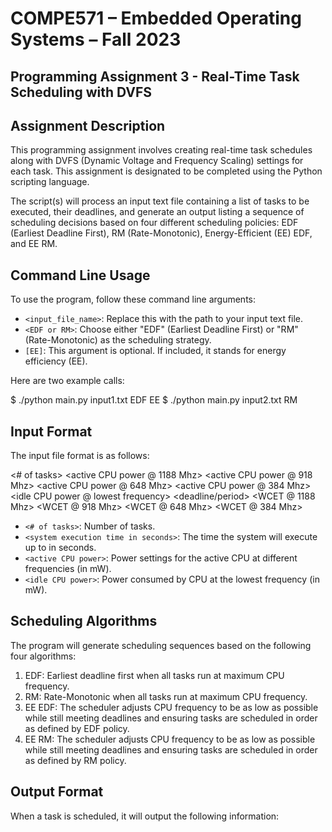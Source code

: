 # COMPE571 – Embedded Operating Systems – Fall 2023
## Programming Assignment 3 - Real-Time Task Scheduling with DVFS

## Assignment Description

This programming assignment involves creating real-time task schedules along with DVFS (Dynamic Voltage and Frequency Scaling) settings for each task. This assignment is designated to be completed using the Python scripting language.

The script(s) will process an input text file containing a list of tasks to be executed, their deadlines, and generate an output listing a sequence of scheduling decisions based on four different scheduling policies: EDF (Earliest Deadline First), RM (Rate-Monotonic), Energy-Efficient (EE) EDF, and EE RM.

## Command Line Usage

To use the program, follow these command line arguments:

- `<input_file_name>`: Replace this with the path to your input text file.
- `<EDF or RM>`: Choose either "EDF" (Earliest Deadline First) or "RM" (Rate-Monotonic) as the scheduling strategy.
- `[EE]`: This argument is optional. If included, it stands for energy efficiency (EE).

Here are two example calls:

$ ./python main.py input1.txt EDF EE
$ ./python main.py input2.txt RM

## Input Format

The input file format is as follows:

<# of tasks> <system execution time in seconds>
<active CPU power @ 1188 Mhz> <active CPU power @ 918 Mhz> <active CPU power @ 648 Mhz> <active CPU power @ 384 Mhz> <idle CPU power @ lowest frequency>
<name of task> <deadline/period> <WCET @ 1188 Mhz> <WCET @ 918 Mhz> <WCET @ 648 Mhz> <WCET @ 384 Mhz>

- `<# of tasks>`: Number of tasks.
- `<system execution time in seconds>`: The time the system will execute up to in seconds.
- `<active CPU power>`: Power settings for the active CPU at different frequencies (in mW).
- `<idle CPU power>`: Power consumed by CPU at the lowest frequency (in mW).

## Scheduling Algorithms

The program will generate scheduling sequences based on the following four algorithms:

1. EDF: Earliest deadline first when all tasks run at maximum CPU frequency.
2. RM: Rate-Monotonic when all tasks run at maximum CPU frequency.
3. EE EDF: The scheduler adjusts CPU frequency to be as low as possible while still meeting deadlines and ensuring tasks are scheduled in order as defined by EDF policy.
4. EE RM: The scheduler adjusts CPU frequency to be as low as possible while still meeting deadlines and ensuring tasks are scheduled in order as defined by RM policy.

## Output Format

When a task is scheduled, it will output the following information:

<time started> <task name> <CPU frequency task runs at> <how long it ran for> <energy consumed in Joules>